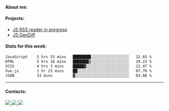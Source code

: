 #### About me:

#### Projects:
- [JS RSS reader *in progress*](https://github.com/GKoil/frontend-project-lvl3)
- [JS GenDiff](https://github.com/GKoil/GenDiff)

#### Stats for this week:
<!--START_SECTION:waka-->

```txt
JavaScript    5 hrs 53 mins   ████████░░░░░░░░░░░░░░░░░   32.65 %
HTML          5 hrs 16 mins   ███████▒░░░░░░░░░░░░░░░░░   29.23 %
SCSS          4 hrs 3 mins    █████▓░░░░░░░░░░░░░░░░░░░   22.47 %
Vue.js        1 hr 23 mins    ██░░░░░░░░░░░░░░░░░░░░░░░   07.70 %
JSON          33 mins         ▓░░░░░░░░░░░░░░░░░░░░░░░░   03.08 %
```

<!--END_SECTION:waka-->
---
#### Contacts:

<a target='_blank' title='LinkedIn' href="https://www.linkedin.com/in/gkoil/">
  <img src="https://img.shields.io/badge/LinkedIn-0077B5?style=for-the-badge&logo=linkedin&logoColor=white" />
</a>
<a target='_blank' title='Telegram' href="https://t.me/gkoil">
  <img src="https://img.shields.io/badge/Telegram-2CA5E0?style=for-the-badge&logo=telegram&logoColor=white" />
</a>
<a target='_blank' title='Gmail' href="mailto: gk.grigorev@gmail.com">
  <img src="https://img.shields.io/badge/Gmail-D14836?style=for-the-badge&logo=gmail&logoColor=white" />
</a>

